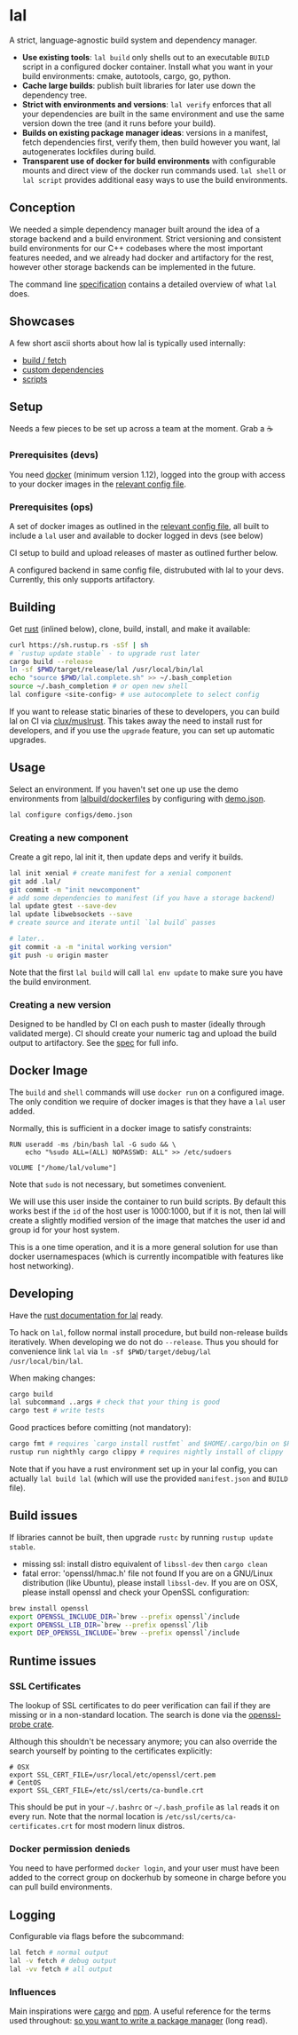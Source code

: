 # lal
A strict, language-agnostic build system and dependency manager.

* **Use existing tools**: `lal build` only shells out to an executable `BUILD` script in a configured docker container. Install what you want in your build environments: cmake, autotools, cargo, go, python.
* **Cache large builds**: publish built libraries for later use down the dependency tree.
* **Strict with environments and versions**: `lal verify` enforces that all your dependencies are built in the same environment and use the same version down the tree (and it runs before your build).
* **Builds on existing package manager ideas**: versions in a manifest, fetch dependencies first, verify them, then build however you want, lal autogenerates lockfiles during build.
* **Transparent use of docker for build environments** with configurable mounts and direct view of the docker run commands used. `lal shell` or `lal script` provides additional easy ways to use the build environments.

## Conception
We needed a simple dependency manager built around the idea of a storage backend and a build environment. Strict versioning and consistent build environments for our C++ codebases where the most important features needed, and we already had docker and artifactory for the rest, however other storage backends can be implemented in the future.

The command line [specification](./SPEC.md) contains a detailed overview of what `lal` does.

## Showcases
A few short ascii shorts about how lal is typically used internally:

- [build / fetch](https://asciinema.org/a/3udzvbettco6sx44mbn238x0v)
- [custom dependencies](https://asciinema.org/a/c9v790m4euh190ladaqzfdc43)
- [scripts](https://asciinema.org/a/a3xmki0iz5j0am2vv780p41xa)

## Setup
Needs a few pieces to be set up across a team at the moment. Grab a :coffee:

### Prerequisites (devs)
You need [docker](https://docs.docker.com/engine/installation/linux/) (minimum version 1.12), logged into the group with access to your docker images in the [relevant config file](./configs).

### Prerequisites (ops)
A set of docker images as outlined in the [relevant config file](./configs), all built to include a `lal` user and available to docker logged in devs (see below)

CI setup to build and upload releases of master as outlined further below.

A configured backend in same config file, distrubuted with lal to your devs. Currently, this only supports artifactory.

## Building
Get [rust](https://www.rust-lang.org/downloads.html) (inlined below), clone, build, install, and make it available:

```sh
curl https://sh.rustup.rs -sSf | sh
# `rustup update stable` - to upgrade rust later
cargo build --release
ln -sf $PWD/target/release/lal /usr/local/bin/lal
echo "source $PWD/lal.complete.sh" >> ~/.bash_completion
source ~/.bash_completion # or open new shell
lal configure <site-config> # use autocomplete to select config
```

If you want to release static binaries of these to developers, you can build lal on CI via [clux/muslrust](https://github.com/clux/muslrust). This takes away the need to install rust for developers, and if you use the `upgrade` feature, you can set up automatic upgrades.

## Usage
Select an environment. If you haven't set one up use the demo environments from [lalbuild/dockerfiles](https://github.com/lalbuild/dockerfiles) by configuring with [demo.json](./configs/demo.json).

```sh
lal configure configs/demo.json
```

### Creating a new component
Create a git repo, lal init it, then update deps and verify it builds.

```sh
lal init xenial # create manifest for a xenial component
git add .lal/
git commit -m "init newcomponent"
# add some dependencies to manifest (if you have a storage backend)
lal update gtest --save-dev
lal update libwebsockets --save
# create source and iterate until `lal build` passes

# later..
git commit -a -m "inital working version"
git push -u origin master
```

Note that the first `lal build` will call `lal env update` to make sure you have the build environment.

### Creating a new version
Designed to be handled by CI on each push to master (ideally through validated merge). CI should create your numeric tag and upload the build output to artifactory.  See the [spec](./SPEC.md) for full info.

## Docker Image
The `build` and `shell` commands will use `docker run` on a configured image. The only condition we require of docker images is that they have a `lal` user added.

Normally, this is sufficient in a docker image to satisfy constraints:

```
RUN useradd -ms /bin/bash lal -G sudo && \
    echo "%sudo ALL=(ALL) NOPASSWD: ALL" >> /etc/sudoers

VOLUME ["/home/lal/volume"]
```

Note that `sudo` is not necessary, but sometimes convenient.

We will use this user inside the container to run build scripts. By default this works best if the `id` of the host user is 1000:1000, but if it is not, then lal will create a slightly modified version of the image that matches the user id and group id for your host system.

This is a one time operation, and it is a more general solution for use than docker usernamespaces (which is currently incompatible with features like host networking).

## Developing
Have the [rust documentation for lal](https://cisco.github.io/lal-build-manager) ready.

To hack on `lal`, follow normal install procedure, but build non-release builds iteratively.
When developing we do not do `--release`. Thus you should for convenience link `lal` via `ln -sf $PWD/target/debug/lal /usr/local/bin/lal`.

When making changes:

```sh
cargo build
lal subcommand ..args # check that your thing is good
cargo test # write tests
```

Good practices before comitting (not mandatory):

```sh
cargo fmt # requires `cargo install rustfmt` and $HOME/.cargo/bin on $PATH
rustup run nighthly cargo clippy # requires nightly install of clippy
```

Note that if you have a rust environment set up in your lal config, you can actually `lal build lal` (which will use the provided `manifest.json` and `BUILD` file).

## Build issues
If libraries cannot be built, then upgrade `rustc` by running `rustup update stable`.

- missing ssl: install distro equivalent of `libssl-dev` then `cargo clean`
- fatal error: 'openssl/hmac.h' file not found If you are on a GNU/Linux distribution (like Ubuntu), please install `libssl-dev`. If you are on OSX, please install openssl and check your OpenSSL configuration:

```sh
brew install openssl
export OPENSSL_INCLUDE_DIR=`brew --prefix openssl`/include
export OPENSSL_LIB_DIR=`brew --prefix openssl`/lib
export DEP_OPENSSL_INCLUDE=`brew --prefix openssl`/include
```

## Runtime issues
### SSL Certificates
The lookup of SSL certificates to do peer verification can fail if they are missing or in a non-standard location. The search is done via the [openssl-probe crate](https://github.com/alexcrichton/openssl-probe/blob/master/src/lib.rs).

Although this shouldn't be necessary anymore; you can also override the search yourself by pointing to the certificates explicitly:

```
# OSX
export SSL_CERT_FILE=/usr/local/etc/openssl/cert.pem
# CentOS
export SSL_CERT_FILE=/etc/ssl/certs/ca-bundle.crt
```


This should be put in your `~/.bashrc` or `~/.bash_profile` as `lal` reads it on every run. Note that the normal location is `/etc/ssl/certs/ca-certificates.crt` for most modern linux distros.

### Docker permission denieds
You need to have performed `docker login`, and your user must have been added to the correct group on dockerhub by someone in charge before you can pull build environments.

## Logging
Configurable via flags before the subcommand:

```sh
lal fetch # normal output
lal -v fetch # debug output
lal -vv fetch # all output
```

### Influences
Main inspirations were [cargo](https://github.com/rust-lang/cargo) and [npm](https://github.com/npm/npm).
A useful reference for the terms used throughout: [so you want to write a package manager](https://medium.com/@sdboyer/so-you-want-to-write-a-package-manager-4ae9c17d9527#.rlvjqxc4r) (long read).

